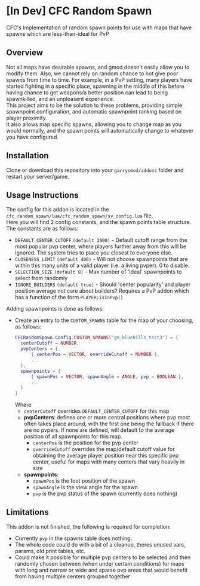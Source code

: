 # [In Dev] CFC Random Spawn
CFC's Implementation of random spawn points for use with maps that have spawns which are less-than-ideal for PvP

## Overview
Not all maps have desirable spawns, and gmod doesn't easily allow you to modify them. Also, we cannot rely on random chance to not give poor spawns from time to time. For example, in a PvP setting, many players have started fighting in a specific place, spawning in the middle of this before having chance to get weapons/a better position can lead to being spawnkilled, and an unpleasent experience.  
This project aims to be the solution to these problems, providing simple spawnpoint configuration, and automatic spawnpoint ranking based on player proximity.  
It also allows map specific spawns, allowing you to change map as you would normally, and the spawn points will automatically change to whatever you have configured.  

## Installation
Clone or download this repository into your `garrysmod/addons` folder and restart your server/game.

## Usage Instructions
The config for this addon is located in the `cfc_random_spawn/lua/cfc_random_spawn/sv_config.lua` file.  
Here you will find 2 config constants, and the spawn points table structure. The constants are as follows:
- `DEFAULT_CENTER_CUTOFF` `(default 3000)` - Default cutoff range from the most popular pvp center, where players further away from this will be ignored. The system tries to place you closest to everyone else.
- `CLOSENESS_LIMIT` `(default 400)` - Will not choose spawnpoints that are within this many units of a valid player (i.e. a living pvper). 0 to disable.
- `SELECTION_SIZE` `(default 8)` - Max number of 'ideal' spawnpoints to select from randomly
- `IGNORE_BUILDERS` `(default true)` - Should 'center popularity' and player position average not care about builders? Requires a PvP addon which has a function of the form `PLAYER:isInPvp()`

Adding spawnpoints is done as follows:
- Create an entry to the `CUSTOM_SPAWNS` table for the map of your choosing, as follows:
  ```lua
  CFCRandomSpawn.Config.CUSTOM_SPAWNS["gm_bluehills_test3"] = {
    centerCutoff = NUMBER,
    pvpCenters = {
        { centerPos = VECTOR, overrideCutoff = NUMBER },
        ...
    },
    spawnpoints = {
        { spawnPos = VECTOR, spawnAngle = ANGLE, pvp = BOOLEAN },
        ...
    }
  }
  ```
  Where 
  - `centerCutoff` overrides `DEFAULT_CENTER_CUTOFF` for this map
  - **pvpCenters**: defines one or more central positions where pvp most often takes place around, with the first one being the fallback if there are no pvpers. If none are defined, will default to the average position of all spawnpoints for this map.
    - `centerPos` is the position for the pvp center
    - `overrideCutoff` overrides the map/default cutoff value for obtaining the average player position near this specific pvp center, useful for maps with many centers that vary heavily in size
  - **spawnpoints**:
    - `spawnPos` is the foot position of the spawn
    - `spawnAngle` is the view angle for the spawn
    - `pvp` is the pvp status of the spawn (currently does nothing)

## Limitations
This addon is not finished, the following is required for completion:
- Currently `pvp` in the spawns table does nothing.
- The whole code could do with a bit of a cleanup, theres unused vars, params, old print tables, etc.
- Could make it possible for multiple pvp centers to be selected and then randomly chosen between (when under certain conditions) for maps with long and narrow or wide and sparse pvp areas that would benefit from having multiple centers grouped together

